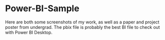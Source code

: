# Power-BI-Sample

Here are both some screenshots of my work, as well as a paper and project poster from undergrad. The pbix file is probably the best BI file to check out with Power BI Desktop.
